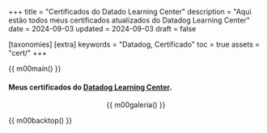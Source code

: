 +++
title = "Certificados do Datado Learning Center"
description = "Aqui estão todos meus certificados atualizados do Datadog Learning Center"
date = 2024-09-03
updated = 2024-09-03
draft = false

[taxonomies]
[extra]
keywords = "Datadog, Certificado"
toc = true
assets = "cert/"
+++

{{ m00main() }}

#### Meus certificados do [Datadog Learning Center](https://learn.datadoghq.com/).


<div style="text-align: center;">

{{ m00galeria() }}

</div>

{{ m00backtop() }}
